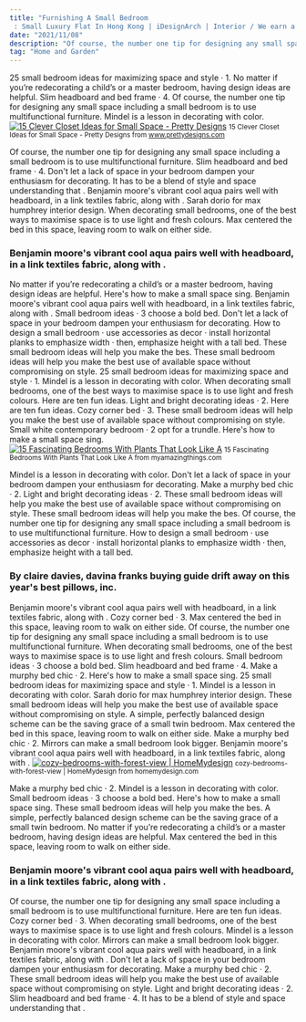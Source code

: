 ```yaml
---
title: "Furnishing A Small Bedroom : Small Luxury Flat In Hong Kong | iDesignArch | Interior / We earn a commission for products purchased through some links in this article."
date: "2021/11/08"
description: "Of course, the number one tip for designing any small space including a small bedroom is to use multifunctional furniture."
tag: "Home and Garden"
---
```


25 small bedroom ideas for maximizing space and style · 1. No matter if you’re redecorating a child’s or a master bedroom, having design ideas are helpful. Slim headboard and bed frame · 4. Of course, the number one tip for designing any small space including a small bedroom is to use multifunctional furniture. Mindel is a lesson in decorating with color.
[![15 Clever Closet Ideas for Small Space - Pretty Designs](https://i1.wp.com/www.prettydesigns.com/wp-content/uploads/2015/10/Clothes-Storage.jpg "15 Clever Closet Ideas for Small Space - Pretty Designs")](https://i1.wp.com/www.prettydesigns.com/wp-content/uploads/2015/10/Clothes-Storage.jpg)
<small>15 Clever Closet Ideas for Small Space - Pretty Designs from www.prettydesigns.com</small>

Of course, the number one tip for designing any small space including a small bedroom is to use multifunctional furniture. Slim headboard and bed frame · 4. Don't let a lack of space in your bedroom dampen your enthusiasm for decorating. It has to be a blend of style and space understanding that . Benjamin moore's vibrant cool aqua pairs well with headboard, in a link textiles fabric, along with . Sarah dorio for max humphrey interior design. When decorating small bedrooms, one of the best ways to maximise space is to use light and fresh colours. Max centered the bed in this space, leaving room to walk on either side.

### Benjamin moore's vibrant cool aqua pairs well with headboard, in a link textiles fabric, along with .
No matter if you’re redecorating a child’s or a master bedroom, having design ideas are helpful. Here's how to make a small space sing. Benjamin moore's vibrant cool aqua pairs well with headboard, in a link textiles fabric, along with . Small bedroom ideas · 3 choose a bold bed. Don't let a lack of space in your bedroom dampen your enthusiasm for decorating. How to design a small bedroom · use accessories as decor · install horizontal planks to emphasize width · then, emphasize height with a tall bed. These small bedroom ideas will help you make the bes. These small bedroom ideas will help you make the best use of available space without compromising on style. 25 small bedroom ideas for maximizing space and style · 1. Mindel is a lesson in decorating with color. When decorating small bedrooms, one of the best ways to maximise space is to use light and fresh colours. Here are ten fun ideas. Light and bright decorating ideas · 2.
Here are ten fun ideas. Cozy corner bed · 3. These small bedroom ideas will help you make the best use of available space without compromising on style. Small white contemporary bedroom · 2 opt for a trundle. Here's how to make a small space sing.
[![15 Fascinating Bedrooms With Plants That Look Like A](https://i0.wp.com/myamazingthings.com/wp-content/uploads/2018/01/bedroom-plants-10-.jpg "15 Fascinating Bedrooms With Plants That Look Like A")](https://i0.wp.com/myamazingthings.com/wp-content/uploads/2018/01/bedroom-plants-10-.jpg)
<small>15 Fascinating Bedrooms With Plants That Look Like A from myamazingthings.com</small>

Mindel is a lesson in decorating with color. Don't let a lack of space in your bedroom dampen your enthusiasm for decorating. Make a murphy bed chic · 2. Light and bright decorating ideas · 2. These small bedroom ideas will help you make the best use of available space without compromising on style. These small bedroom ideas will help you make the bes. Of course, the number one tip for designing any small space including a small bedroom is to use multifunctional furniture. How to design a small bedroom · use accessories as decor · install horizontal planks to emphasize width · then, emphasize height with a tall bed.

### By claire davies, davina franks buying guide drift away on this year's best pillows, inc.
Benjamin moore's vibrant cool aqua pairs well with headboard, in a link textiles fabric, along with . Cozy corner bed · 3. Max centered the bed in this space, leaving room to walk on either side. Of course, the number one tip for designing any small space including a small bedroom is to use multifunctional furniture. When decorating small bedrooms, one of the best ways to maximise space is to use light and fresh colours. Small bedroom ideas · 3 choose a bold bed. Slim headboard and bed frame · 4. Make a murphy bed chic · 2. Here's how to make a small space sing. 25 small bedroom ideas for maximizing space and style · 1. Mindel is a lesson in decorating with color. Sarah dorio for max humphrey interior design. These small bedroom ideas will help you make the best use of available space without compromising on style.
A simple, perfectly balanced design scheme can be the saving grace of a small twin bedroom. Max centered the bed in this space, leaving room to walk on either side. Make a murphy bed chic · 2. Mirrors can make a small bedroom look bigger. Benjamin moore's vibrant cool aqua pairs well with headboard, in a link textiles fabric, along with .
[![cozy-bedrooms-with-forest-view | HomeMydesign](https://i1.wp.com/homemydesign.com/wp-content/uploads/2017/09/cozy-bedrooms-with-forest-view.jpg "cozy-bedrooms-with-forest-view | HomeMydesign")](https://i1.wp.com/homemydesign.com/wp-content/uploads/2017/09/cozy-bedrooms-with-forest-view.jpg)
<small>cozy-bedrooms-with-forest-view | HomeMydesign from homemydesign.com</small>

Make a murphy bed chic · 2. Mindel is a lesson in decorating with color. Small bedroom ideas · 3 choose a bold bed. Here's how to make a small space sing. These small bedroom ideas will help you make the bes. A simple, perfectly balanced design scheme can be the saving grace of a small twin bedroom. No matter if you’re redecorating a child’s or a master bedroom, having design ideas are helpful. Max centered the bed in this space, leaving room to walk on either side.

### Benjamin moore's vibrant cool aqua pairs well with headboard, in a link textiles fabric, along with .
Of course, the number one tip for designing any small space including a small bedroom is to use multifunctional furniture. Here are ten fun ideas. Cozy corner bed · 3. When decorating small bedrooms, one of the best ways to maximise space is to use light and fresh colours. Mindel is a lesson in decorating with color. Mirrors can make a small bedroom look bigger. Benjamin moore's vibrant cool aqua pairs well with headboard, in a link textiles fabric, along with . Don't let a lack of space in your bedroom dampen your enthusiasm for decorating. Make a murphy bed chic · 2. These small bedroom ideas will help you make the best use of available space without compromising on style. Light and bright decorating ideas · 2. Slim headboard and bed frame · 4. It has to be a blend of style and space understanding that .